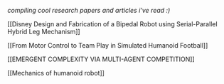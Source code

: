 *compiling cool research papers and articles i've read :)*

[[Disney Design and Fabrication of a Bipedal Robot using Serial-Parallel Hybrid Leg Mechanism]]

[[From Motor Control to Team Play in Simulated Humanoid Football]]

[[EMERGENT COMPLEXITY VIA MULTI-AGENT COMPETITION]]

[[Mechanics of humanoid robot]]
